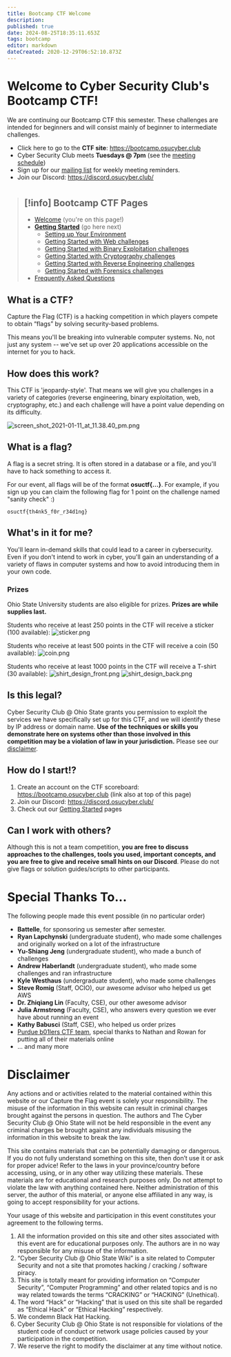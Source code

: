 ```yaml
---
title: Bootcamp CTF Welcome
description: 
published: true
date: 2024-08-25T18:35:11.653Z
tags: bootcamp
editor: markdown
dateCreated: 2020-12-29T06:52:10.873Z
---
```


# Welcome to Cyber Security Club's Bootcamp CTF!

We are continuing our Bootcamp CTF this semester. These challenges are intended for beginners and will consist mainly of beginner to intermediate challenges.

- Click here to go to the **CTF site**: https://bootcamp.osucyber.club
- Cyber Security Club meets **Tuesdays @ 7pm** (see the [meeting schedule](/Meeting-Schedule))
- Sign up for our [mailing list](http://mailinglist.osucyber.club) for weekly meeting reminders.
- Join our Discord: https://discord.osucyber.club/

#

> [!info]
> Bootcamp CTF Pages
> ---
> 
> - [Welcome](/Bootcamp-CTF/Welcome) (you're on this page!)
> - [**Getting Started**](/Bootcamp-CTF/Getting-Started) (go here next)
>   - [Setting up Your Environment](/Bootcamp-CTF/Getting-Started/Environment)
>   - [Getting Started with Web challenges](/Bootcamp-CTF/Challenge-Types/Web)
>   - [Getting Started with Binary Exploitation challenges](/Bootcamp-CTF/Challenge-Types/Pwn)
>   - [Getting Started with Cryptography challenges](/Bootcamp-CTF/Challenge-Types/Crypto)
>   - [Getting Started with Reverse Engineering challenges](/Bootcamp-CTF/Challenge-Types/Reversing)
>   - [Getting Started with Forensics challenges](/Bootcamp-CTF/Challenge-Types/Forensics)
> - [Frequently Asked Questions](/Bootcamp-CTF/FAQ)
> 
> <a></a>


## What is a CTF?

Capture the Flag (CTF) is a hacking competition in which players compete to obtain “flags” by solving security-based problems.

This means you'll be breaking into vulnerable computer systems. No, not just any system -- we've  set up over 20 applications accessible on the internet for you to hack. 

## How does this work?

This CTF is 'jeopardy-style'. That means we will give you challenges in a variety of categories (reverse engineering, binary exploitation, web, cryptography, etc.) and each challenge will have a point value depending on its difficulty.

![screen_shot_2021-01-11_at_11.38.40_pm.png](/image_assets/screen_shot_2021-01-11_at_11.38.40_pm.png)

## What is a flag?

A flag is a secret string. It is often stored in a database or a file, and you'll have to hack something to access it.

For our event, all flags will be of the format **osuctf{...}**. For example, if you sign up you can claim the following flag for 1 point on the challenge named "sanity check" :)

```
osuctf{th4nk5_f0r_r34d1ng}
```


## What's in it for me?

You'll learn in-demand skills that could lead to a career in cybersecurity. Even if you don't intend to work in cyber, you'll gain an understanding of a variety of flaws in computer systems and how to avoid introducing them in your own code.

### Prizes
Ohio State University students are also eligible for prizes. **Prizes are while supplies last.**

Students who receive at least 250 points in the CTF will receive a sticker (100 available):
![sticker.png](/sticker.png)

Students who receive at least 500 points in the CTF will receive a coin (50 available):
![coin.png](/coin.png)

Students who receive at least 1000 points in the CTF will receive a T-shirt (30 available):
![shirt_design_front.png](/shirt_design_front.png) ![shirt_design_back.png](/shirt_design_back.png)

## Is this legal?

Cyber Security Club @ Ohio State grants you permission to exploit the services we have specifically set up for this CTF, and we will identify these by IP address or domain name. **Use of the techniques or skills you demonstrate here on systems other than those involved in this competition may be a violation of law in your jurisdiction.** Please see our [disclaimer](#disclaimer).

## How do I start!?

1. Create an account on the CTF scoreboard: https://bootcamp.osucyber.club (link also at top of this page)
2. Join our Discord: https://discord.osucyber.club/
3. Check out our [Getting Started](/Bootcamp-CTF/Getting-Started) pages

## Can I work with others?

Although this is not a team competition, **you are free to discuss approaches to the challenges, tools you used, important concepts, and you are free to give and receive small hints on our Discord**. Please do not give flags or solution guides/scripts to other participants.

# Special Thanks To...

The following people made this event possible (in no particular order)
- **Battelle**, for sponsoring us semester after semester.
- **Ryan Lapchynski** (undergraduate student), who made some challenges and originally worked on a lot of the infrastructure
- **Yu-Shiang Jeng** (undergraduate student), who made a bunch of challenges
- **Andrew Haberlandt** (undergraduate student), who made some challenges and ran infrastructure
- **Kyle Westhaus** (undergraduate student), who made some challenges
- **Steve Romig** (Staff, OCIO), our awesome advisor who helped us get AWS
- **Dr. Zhiqiang Lin** (Faculty, CSE), our other awesome advisor
- **Julia Armstrong** (Faculty, CSE), who answers every question we ever have about running an event
- **Kathy Babusci** (Staff, CSE), who helped us order prizes
- [Purdue b01lers CTF team](https://github.com/b01lers), special thanks to Nathan and Rowan for putting all of their materials online
- ... and many more


# Disclaimer

Any actions and or activities related to the material contained within this website or our Capture the Flag event is solely your responsibility. The misuse of the information in this website can result in criminal charges brought against the persons in question. The authors and The Cyber Security Club @ Ohio State will not be held responsible in the event any criminal charges be brought against any individuals misusing the information in this website to break the law.

This site contains materials that can be potentially damaging or dangerous. If you do not fully understand something on this site, then don’t use it or ask for proper advice! Refer to the laws in your province/country before accessing, using, or in any other way utilizing these materials. These materials are for educational and research purposes only. Do not attempt to violate the law with anything contained here. Neither administration of this server, the author of this material, or anyone else affiliated in any way, is going to accept responsibility for your actions.

Your usage of this website and participation in this event constitutes your agreement to the following terms.
1. All the information provided on this site and other sites associated with this event are for educational purposes only. The authors are in no way responsible for any misuse of the information.
2. “Cyber Security Club @ Ohio State Wiki” is a site related to Computer Security and not a site that promotes hacking / cracking / software piracy.
3. This site is totally meant for providing information on “Computer Security”, “Computer Programming” and other related topics and is no way related towards the terms “CRACKING” or “HACKING” (Unethical).
4. The word “Hack” or “Hacking” that is used on this site shall be regarded as “Ethical Hack” or “Ethical Hacking” respectively.
5. We condemn Black Hat Hacking.
6. Cyber Security Club @ Ohio State is not responsible for violations of the student code of conduct or network usage policies caused by your participation in the competition. 
7. We reserve the right to modify the disclaimer at any time without notice.
